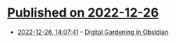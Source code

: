 # [Published on 2022-12-26](index.md)

* [2022-12-26, 14:07:41](https://news.ycombinator.com/item?id=34137703) - [Digital Gardening in Obsidian](https://bytes.zone/posts/digital-gardening-in-obsidian/)
